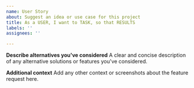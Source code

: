 ```yaml
---
name: User Story
about: Suggest an idea or use case for this project
title: As a USER, I want to TASK, so that RESULTS
labels: ''
assignees: ''

---
```


**Describe alternatives you've considered**
A clear and concise description of any alternative solutions or features you've considered.

**Additional context**
Add any other context or screenshots about the feature request here.
